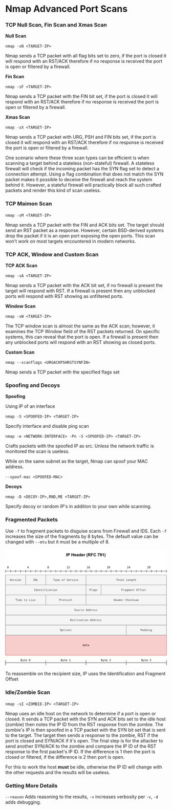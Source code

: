 # Nmap Advanced Port Scans


### TCP Null Scan, Fin Scan and Xmas Scan

**Null Scan**

`nmap -sN <TARGET-IP>`

Nmap sends a TCP packet with all flag bits set to zero, if the port is closed it will 
respond with an RST/ACK therefore if no response is received the port is open or filtered by 
a firewall.

**Fin Scan**

`nmap -sF <TARGET-IP>`

Nmap sends a TCP packet with the FIN bit set, if the port is closed it will respond with an 
RST/ACK therefore if no response is received the port is open or filtered by a firewall.

**Xmas Scan**

`nmap -sX <TARGET-IP>`

Nmap sends a TCP packet with URG, PSH and FIN bits set, if the port is closed it will 
respond with an RST/ACK therefore if no response is received the port is open or filtered by 
a firewall.

One scenario where these three scan types can be efficient is when scanning a target behind 
a stateless (non-stateful) firewall. A stateless firewall will check if the incoming packet 
has the SYN flag set to detect a connection attempt. Using a flag combination that does not 
match the SYN packet makes it possible to deceive the firewall and reach the system behind 
it. However, a stateful firewall will practically block all such crafted packets and render 
this kind of scan useless.

### TCP Maimon Scan

`nmap -sM <TARGET-IP>`

Nmap sends a TCP packet with the FIN and ACK bits set. The target should send an RST packet 
as a response. However, certain BSD-derived systems drop the packet if it is an open port 
exposing the open ports. This scan won’t work on most targets encountered in modern networks.

### TCP ACK, Window and Custom Scan

**TCP ACK Scan**

`nmap -sA <TARGET-IP>`

Nmap sends a TCP packet with the ACK bit set, if no firewall is present the target will 
respond with RST. If a firewall is present then any unblocked ports will respond with RST
showing as unfiltered ports.

**Window Scan**

`nmap -sW <TARGET-IP>`

The TCP window scan is almost the same as the ACK scan; however, it examines the TCP Window 
field of the RST packets returned. On specific systems, this can reveal that the port is 
open. If a firewall is present then any unblocked ports will respond with an RST showing as 
closed ports.

**Custom Scan**

`nmap --scanflags <URGACKPSHRSTSYNFIN>`

Nmap sends a TCP packet with the specified flags set

### Spoofing and Decoys

**Spoofing**

Using IP of an interface

`nmap -S <SPOOFED-IP> <TARGET-IP>`

Specify interface and disable ping scan

`nmap -e <NETWORK-INTERFACE> -Pn -S <SPOOFED-IP> <TARGET-IP>`

Crafts packets with the spoofed IP as src. Unless the network traffic is monitored the scan 
is useless. 

While on the same subnet as the target, Nmap can spoof your MAC address.

`--spoof-mac <SPOOFED-MAC>`

**Decoys**

`nmap -D <DECOY-IP>,RND,ME <TARGET-IP>`

Specify decoy or random IP's in addition to your own while scanning.

### Fragmented Packets

Use `-f` to fragment packets to disguise scans from Firewall and IDS. Each `-f` increases 
the size of the fragments by 8 bytes. The default value can be changed with `--mtu` but it 
must be a multiple of 8.

![IP Header](./pictures/ip-header.png)

To reassemble on the recipient size, IP uses the Identification and Fragment Offset

### Idle/Zombie Scan

`nmap -sI <ZOMBIE-IP> <TARGET-IP>`

Nmap uses an idle host on the network to determine if a port is open or closed. It sends a 
TCP packet with the SYN and ACK bits set to the idle host (zombie) then notes the IP ID 
from the RST response from the zombie. The zombie's IP is then spoofed in a TCP packet with 
the SYN bit set that is sent to the target. The target then sends a response to the zombie, 
RST if the port is closed and SYN/ACK if it's open. The final step is for the attacker to 
send another SYN/ACK to the zombie and compare the IP ID of the RST response to the first 
packet's IP ID. If the difference is 1 then the port is closed or filtered, if the 
difference is 2 then port is open.

For this to work the host **must** be idle, otherwise the IP ID will change with the other 
requests and the results will be useless.

### Getting More Details

`--reason` Adds reasoning to the results, `-v` increases verbosity per `-v`, `-d` adds 
debugging.
